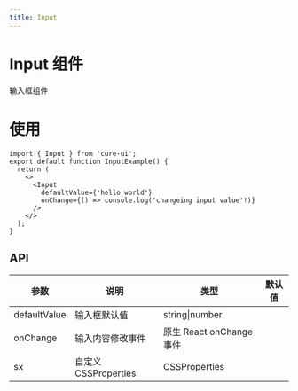 ```yaml
---
title: Input
---
```


# Input 组件

输入框组件

# 使用

```tsx
import { Input } from 'cure-ui';
export default function InputExample() {
  return (
    <>
      <Input
        defaultValue={'hello world'}
        onChange={() => console.log('changeing input value'!)}
      />
    </>
  );
}
```

## API

| 参数         | 说明                 | 类型                     | 默认值 |
| ------------ | -------------------- | ------------------------ | ------ |
| defaultValue | 输入框默认值         | string\|number           |        |
| onChange     | 输入内容修改事件     | 原生 React onChange 事件 |        |
| sx           | 自定义 CSSProperties | CSSProperties            |        |
